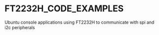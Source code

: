 # FT2232H_CODE_EXAMPLES
Ubuntu console applications using FT2232H to communicate with spi and i2c peripherals
